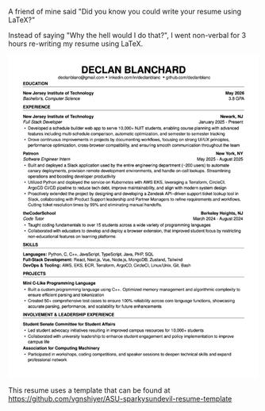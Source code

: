 A friend of mine said "Did you know you could write your resume using LaTeX?"

Instead of saying "Why the hell would I do that?", I went non-verbal for 3 hours re-writing my resume using LaTeX.

![Image of resume](image.png)

This resume uses a template that can be found at https://github.com/vgnshiyer/ASU-sparkysundevil-resume-template
